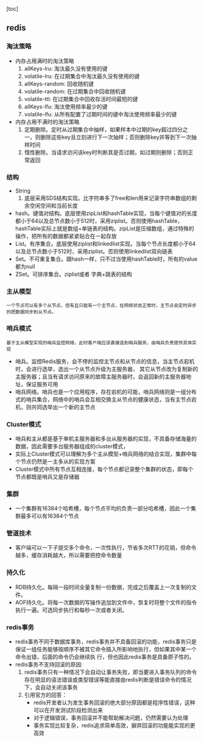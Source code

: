 [toc]

## redis

### 淘汰策略
- 内存占用满时的淘汰策略
    1. allKeys-lru: 淘汰最久没有使用的键
    2. volatile-lru: 在过期集合中淘汰最久没有使用的键
    3. allKeys-random: 回收随机键
    4. volatile-random: 在过期集合中回收随机键
    5. volatile-ttl: 在过期集合中回收存活时间最短的键
    6. allKeys-lfu: 淘汰使用频率最少的键
    7. volatile-lfu: 从所有配置了过期时间的键中淘汰使用频率最少的键
- 内存占用不满时的淘汰策略
    1. 定期删除。定时从过期集合中抽样，如果样本中过期的key超过四分之一，则删除这些key且立刻进行下一次抽样；否则删除key并等到下一次抽样时间
    2. 惰性删除。当请求访问该key时判断其是否过期，如过期则删除；否则正常返回

### 结构
- String
	1. 底层采用SDS结构实现。比字符串多了free和len用来记录字符串数组的剩余空闲空间和当前长度
- hash。键值对结构。底层使用zipList和hashTable实现，当每个键值对的长度都小于64以及总节点数小于512时，采用ziplist。否则使用hashTable，hashTable实际上就是数组+单链表的结构。zipList是压缩数组，通过特殊的操作，把所有的数据都紧紧贴合在一起存放
- List。有序集合。底层使用ziplist和linkedlist实现。当每个节点长度都小于64以及总节点数小于512时，采用ziplist。否则使用linkedlist双向链表
- Set。不可重复集合。跟hash一样，只不过当使用hashTable时，所有的value都为null
- ZSet。可排序集合。ziplist或者 字典+跳表的结构

### 主从模型
    一个节点可以有多个从节点，但有且只能有一个主节点，在网络状态正常时，主节点会定时异步的把数据同步到从节点。

### 哨兵模式
    基于主从模型实现的哨兵监控网络，此时客户端应该直接连到哨兵服务，由哨兵负责提供具体实现
- 哨兵。监控Redis服务，会不停的监控主节点和从节点的信息，当主节点宕机时，会进行选举，选出一个从节点升级为主服务器，
  其它从节点改为复制新的主服务器；且当有请求访问原来的故障主服务器时，会返回新的主服务器地址，保证服务可用
- 哨兵网络。哨兵也是一个应用程序，存在宕机的可能，哨兵网络则是一组分布式的哨兵集合，网络中的哨兵会互相交换主从节点的健康状态，当有主节点宕机，则共同选举出一个新的主节点
  
### Cluster模式
- 哨兵和主从都是基于单机主服务器和多台从服务器的实现，不具备存储海量的数据，因此需要多台服务器组成的cluster模式，
- 实际上Cluster模式可以理解为多个主从模型+哨兵网络的结合实现，集群中每个节点仍然是一主多从的实现方案
- Cluster模式中所有节点互相连接，每个节点都记录整个集群的状态，即每个节点都既是哨兵又是存储器

### 集群
- 一个集群有16384个哈希槽，每个节点平均的负责一部分哈希槽，因此一个集群最多可以有16384个节点

### 管道技术
- 客户端可以一下子提交多个命令，一次性执行，节省多次RTT的花销，但命令越多，缓存消耗越大，所以需要把控命令数量

### 持久化
- RDB持久化。每隔一段时间全量复制一份数据，完成之后覆盖上一次复制的文件。
- AOF持久化。将每一次数据的写操作追加到文件中，恢复时将整个文件的指令执行一遍。可选同步执行和每秒一次或者关闭。

### redis事务
- redis事务不同于数据库事务，redis事务并不具备回滚的功能，redis事务只是保证一组任务能够按顺序不被其它命令插入所影响地执行，但如果其中某一个命令出错，后面的命令仍会继续执
行，但也因此redis事务是具备原子性的。
- redis事务不支持回滚的原因: 
    1. redis事务只有一种情况下会自动让事务失败，即当要进入事务队列的命令存在明显的语法错误或类型错误等能直接由redis判断是错误命令的情况下，会自动关闭该事务
    2. 引用官方的回答：
        - redis开发者认为发生事务回滚的绝大部分原因都是程序性错误，这种可以在开发测试阶段检测出来
        - 对于逻辑错误，事务回滚并不能帮助解决问题，仍然需要认为处理
        - 事务实现比较复杂，redis追求简单高效，摒弃回滚的功能能实现的更高效
